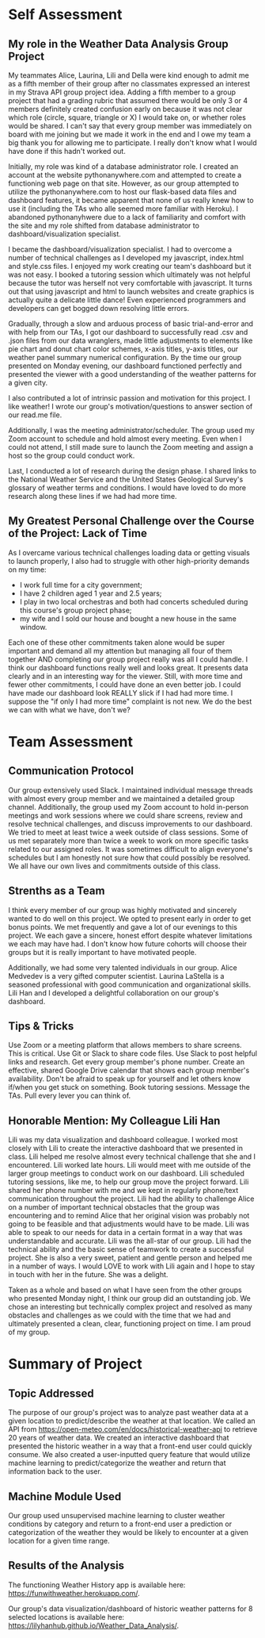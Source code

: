# Self Assessment
## My role in the Weather Data Analysis Group Project
My teammates Alice, Laurina, Lili and Della were kind enough to admit me as a fifth member of their group after no classmates expressed an interest in my Strava API group project idea. Adding a fifth member to a group project that had a grading rubric that assumed there would be only 3 or 4 members definitely created confusion early on because it was not clear which role (circle, square, triangle or X) I would take on, or whether roles would be shared. I can't say that every group member was immediately on board with me joining but we made it work in the end and I owe my team a big thank you for allowing me to participate. I really don't know what I would have done if this hadn't worked out.

Initially, my role was kind of a database administrator role. I created an account at the website pythonanywhere.com and attempted to create a functioning web page on that site. However, as our group attempted to utilize the pythonanywhere.com to host our flask-based data files and dashboard features, it became apparent that none of us really knew how to use it (including the TAs who alle seemed more familiar with Heroku). I abandoned pythonanyhwere due to a lack of familiarity and comfort with the site and my role shifted from database administrator to dashboard/visualization specialist.

I became the dashboard/visualization specialist. I had to overcome a number of technical challenges as I developed my javascript, index.html and style.css files. I enjoyed my work creating our team's dashboard but it was not easy. I booked a tutoring session which ultimately was not helpful because the tutor was herself not very comfortable with javascript. It turns out that using javascript and html to launch websites and create graphics is actually quite a delicate little dance! Even experienced programmers and developers can get bogged down resolving little errors. 

Gradually, through a slow and arduous process of basic trial-and-error and with help from our TAs, I got our dashboard to successfully read .csv and .json files from our data wranglers, made little adjustments to elements like pie chart and donut chart color schemes, x-axis titles, y-axis titles, our weather panel summary numerical configuration. By the time our group presented on Monday evening, our dashboard functioned perfectly and presented the viewer with a good understanding of the weather patterns for a given city.

I also contributed a lot of intrinsic passion and motivation for this project. I like weather! I wrote our group's motivation/questions to answer section of our read.me file.

Additionally, I was the meeting administrator/scheduler. The group used my Zoom account to schedule and hold almost every meeting. Even when I could not attend, I still made sure to launch the Zoom meeting and assign a host so the group could conduct work. 

Last, I conducted a lot of research during the design phase. I shared links to the National Weather Service and the United States Geological Survey's glossary of weather terms and conditions. I would have loved to do more research along these lines if we had had more time.

## My Greatest Personal Challenge over the Course of the Project: Lack of Time
As I overcame various technical challenges loading data or getting visuals to launch properly, I also had to struggle with other high-priority demands on my time: 
- I work full time for a city government; 
- I have 2 children aged 1 year and 2.5 years; 
- I  play in two local orchestras and both had concerts scheduled during this course's group project phase; 
- my wife and I sold our house and bought a new house in the same window. 

Each one of these other commitments taken alone would be super important and demand all my attention but managing all four of them together AND completing our group project really was all I could handle. I think our dashboard functions really well and looks great. It presents data clearly and in an interesting way for the viewer. Still, with more time and fewer other commitments, I could have done an even better job. I could have made our dashboard look REALLY slick if I had had more time. I suppose the "if only I had more time" complaint is not new. We do the best we can with what we have, don't we?

# Team Assessment

## Communication Protocol
Our group extensively used Slack. I maintained individual message threads with almost every group member and we maintained a detailed group channel. Additionally, the group used my Zoom account to hold in-person meetings and work sessions where we could share screens, review and resolve technical challenges, and discuss improvements to our dashboard. We tried to meet at least twice a week outside of class sessions. Some of us met separately more than twice a week to work on more specific tasks related to our assigned roles. It was sometimes difficult to align everyone's schedules but I am honestly not sure how that could possibly be resolved. We all have our own lives and commitments outside of this class.

## Strenths as a Team
I think every member of our group was highly motivated and sincerely wanted to do well on this project. We opted to present early in order to get bonus points. We met frequently and gave a lot of our evenings to this project. We each gave a sincere, honest effort despite whatever limitations we each may have had. I don't know how future cohorts will choose their groups but it is really important to have motivated people. 

Additionally, we had some very talented individuals in our group. Alice Medvedev is a very gifted computer scientist. Laurina LaStella is a seasoned professional with good communication and organizational skills. Lili Han and I developed a delightful collaboration on our group's dashboard. 

## Tips & Tricks
Use Zoom or a meeting platform that allows members to share screens. This is critical. Use Git or Slack to share code files. Use Slack to post helpful links and research. Get every group member's phone number. Create an effective, shared Google Drive calendar that shows each group member's availability. Don't be afraid to speak up for yourself and let others know if/when you get stuck on something. Book tutoring sessions. Message the TAs. Pull every lever you can think of.

## Honorable Mention: My Colleague Lili Han
Lili was my data visualization and dashboard colleague. I worked most closely with Lili to create the interactive dashboard that we presented in class. Lili helped me resolve almost every technical challenge that she and I encountered. Lili worked late hours. Lili would meet with me outside of the larger group meetings to conduct  work on our dashboard. Lili scheduled tutoring sessions, like me, to help our group move the project forward. Lili shared her phone number with me and we kept in regularly phone/text communication throughout the project. Lili had the ability to challenge Alice on a number of important technical obstacles that the group was encountering and to remind Alice that her original vision was probably not going to be feasible and that adjustments would have to be made. Lili was able to speak to our needs for data in a certain format in a way that was understandable and accurate. Lili was the all-star of our group. Lili had the technical ability and the basic sense of teamwork to create a successful project. She is also a very sweet, patient and gentle person and helped me in a number of ways. I would LOVE to work with Lili again and I hope to stay in touch with her in the future. She was a delight.

Taken as a whole and based on what I have seen from the other groups who presented Monday night, I think our group did an outstanding job. We chose an interesting but technically complex project and resolved as many obstacles and challenges as we could with the time that we had and ultimately presented a clean, clear, functioning project on time. I am proud of my group.

# Summary of Project
## Topic Addressed
The purpose of our group's project was to analyze past weather data at a given location to predict/describe the weather at that location. We called an API from https://open-meteo.com/en/docs/historical-weather-api to retrieve 20 years of weather data. We created an interactive dashboard that presented the historic weather in a way that a front-end user could quickly consume. We also created a user-inputted query feature that would utilize machine learning to predict/categorize the weather and return that information back to the user. 

## Machine Module Used
Our group used unsupervised machine learning to cluster weather conditions by category and return to a front-end user a prediction or categorization of the weather they would be likely to encounter at a given location for a given time range.

## Results of the Analysis
The functioning Weather History app is available here: https://funwithweather.herokuapp.com/.

Our group's data visualization/dashboard of historic weather patterns for 8 selected locations is available here: https://lilyhanhub.github.io/Weather_Data_Analysis/.

